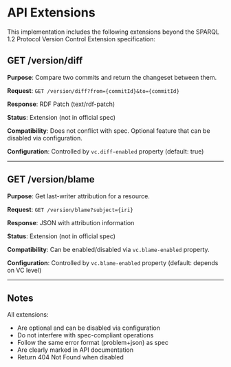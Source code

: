 # API Extensions

This implementation includes the following extensions beyond the SPARQL 1.2 Protocol Version Control Extension specification:

## GET /version/diff

**Purpose**: Compare two commits and return the changeset between them.

**Request**: `GET /version/diff?from={commitId}&to={commitId}`

**Response**: RDF Patch (text/rdf-patch)

**Status**: Extension (not in official spec)

**Compatibility**: Does not conflict with spec. Optional feature that can be disabled via configuration.

**Configuration**: Controlled by `vc.diff-enabled` property (default: true)

---

## GET /version/blame

**Purpose**: Get last-writer attribution for a resource.

**Request**: `GET /version/blame?subject={iri}`

**Response**: JSON with attribution information

**Status**: Extension (not in official spec)

**Compatibility**: Can be enabled/disabled via `vc.blame-enabled` property.

**Configuration**: Controlled by `vc.blame-enabled` property (default: depends on VC level)

---

## Notes

All extensions:
- Are optional and can be disabled via configuration
- Do not interfere with spec-compliant operations
- Follow the same error format (problem+json) as spec
- Are clearly marked in API documentation
- Return 404 Not Found when disabled
